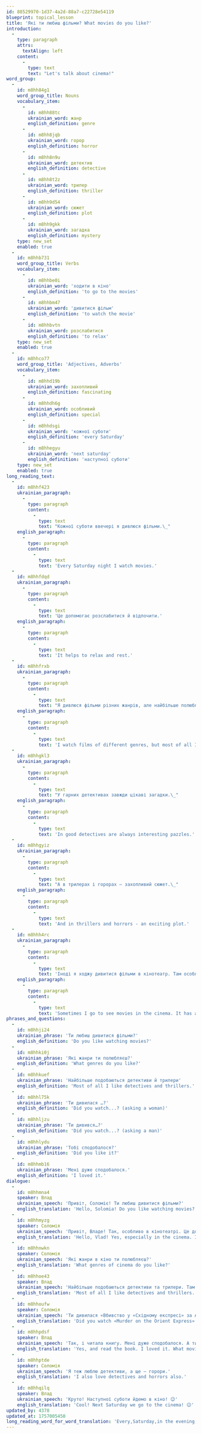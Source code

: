 ```yaml
---
id: 88529970-1d37-4a2d-88a7-c22728e54119
blueprint: topical_lesson
title: 'Які ти любиш фільми? What movies do you like?'
introduction:
  -
    type: paragraph
    attrs:
      textAlign: left
    content:
      -
        type: text
        text: "Let's talk about cinema!"
word_group:
  -
    id: m8hh84g1
    word_group_title: Nouns
    vocabulary_item:
      -
        id: m8hh88tc
        ukrainian_word: жанр
        english_definition: genre
      -
        id: m8hh8jqb
        ukrainian_word: горор
        english_definition: horror
      -
        id: m8hh8n9u
        ukrainian_word: детектив
        english_definition: detective
      -
        id: m8hh8t2z
        ukrainian_word: трилер
        english_definition: thriller
      -
        id: m8hh9d54
        ukrainian_word: сюжет
        english_definition: plot
      -
        id: m8hh9gkk
        ukrainian_word: загадка
        english_definition: mystery
    type: new_set
    enabled: true
  -
    id: m8hhb731
    word_group_title: Verbs
    vocabulary_item:
      -
        id: m8hhbe0i
        ukrainian_word: 'ходити в кіно'
        english_definition: 'to go to the movies'
      -
        id: m8hhbm47
        ukrainian_word: 'дивитися фільм'
        english_definition: 'to watch the movie'
      -
        id: m8hhbvtn
        ukrainian_word: розслабитися
        english_definition: 'to relax'
    type: new_set
    enabled: true
  -
    id: m8hhco77
    word_group_title: 'Adjectives, Adverbs'
    vocabulary_item:
      -
        id: m8hhd19b
        ukrainian_word: захопливий
        english_definition: fascinating
      -
        id: m8hhdh6g
        ukrainian_word: особливий
        english_definition: special
      -
        id: m8hhdsgi
        ukrainian_word: 'кожної суботи'
        english_definition: 'every Saturday'
      -
        id: m8hhegyu
        ukrainian_word: 'next saturday'
        english_definition: 'наступної суботи'
    type: new_set
    enabled: true
long_reading_text:
  -
    id: m8hhf423
    ukrainian_paragraph:
      -
        type: paragraph
        content:
          -
            type: text
            text: "Кожної суботи ввечері я дивлюся фільми.\_"
    english_paragraph:
      -
        type: paragraph
        content:
          -
            type: text
            text: 'Every Saturday night I watch movies.'
  -
    id: m8hhfdqd
    ukrainian_paragraph:
      -
        type: paragraph
        content:
          -
            type: text
            text: 'Це допомогає розслабитися й відпочити.'
    english_paragraph:
      -
        type: paragraph
        content:
          -
            type: text
            text: 'It helps to relax and rest.'
  -
    id: m8hhfrxb
    ukrainian_paragraph:
      -
        type: paragraph
        content:
          -
            type: text
            text: "Я дивлюся фільми різних жанрів, але найбільше полюбляю детективи, горори й трилери.\_"
    english_paragraph:
      -
        type: paragraph
        content:
          -
            type: text
            text: 'I watch films of different genres, but most of all I like detective stories, horrors and thrillers.'
  -
    id: m8hhgkl3
    ukrainian_paragraph:
      -
        type: paragraph
        content:
          -
            type: text
            text: "У гарних детективах завжди цікаві загадки.\_"
    english_paragraph:
      -
        type: paragraph
        content:
          -
            type: text
            text: 'In good detectives are always interesting pazzles.'
  -
    id: m8hhgyiz
    ukrainian_paragraph:
      -
        type: paragraph
        content:
          -
            type: text
            text: "А в трилерах і горорах – захопливий сюжет.\_"
    english_paragraph:
      -
        type: paragraph
        content:
          -
            type: text
            text: 'And in thrillers and horrors - an exciting plot.'
  -
    id: m8hhh4rc
    ukrainian_paragraph:
      -
        type: paragraph
        content:
          -
            type: text
            text: 'Іноді я ходжу дивитися фільми в кінотеатр. Там особлива атмосфера.'
    english_paragraph:
      -
        type: paragraph
        content:
          -
            type: text
            text: 'Sometimes I go to see movies in the cinema. It has a special atmosphere.'
phrases_and_questions:
  -
    id: m8hhji24
    ukrainian_phrase: 'Ти любиш дивитися фільми?'
    english_definition: 'Do you like watching movies?'
  -
    id: m8hhki0j
    ukrainian_phrase: 'Які жанри ти полюбляєш?'
    english_definition: 'What genres do you like?'
  -
    id: m8hhkuef
    ukrainian_phrase: 'Найбільше подобаються детективи й трилери'
    english_definition: 'Most of all I like detectives and thrillers.'
  -
    id: m8hhl75k
    ukrainian_phrase: 'Ти дивилася …?'
    english_definition: 'Did you watch...? (asking a woman)'
  -
    id: m8hhljzu
    ukrainian_phrase: 'Ти дивився…?'
    english_definition: 'Did you watch...? (asking a man)'
  -
    id: m8hhlydu
    ukrainian_phrase: 'Тобі сподобалося?'
    english_definition: 'Did you like it?'
  -
    id: m8hhmb16
    ukrainian_phrase: 'Мені дуже сподобалося.'
    english_definition: 'I loved it.'
dialogue:
  -
    id: m8hhmna4
    speaker: Влад
    ukrainian_speech: 'Привіт, Соломіє! Ти любиш дивитися фільми?'
    english_translation: 'Hello, Solomia! Do you like watching movies?'
  -
    id: m8hhmyzg
    speaker: Соломія
    ukrainian_speech: 'Привіт, Владе! Так, особливо в кінотеатрі. Це допомагає розслабитися.'
    english_translation: 'Hello, Vlad! Yes, especially in the cinema. It helps to relax.'
  -
    id: m8hhnwkn
    speaker: Соломія
    ukrainian_speech: 'Які жанри в кіно ти полюбляєш?'
    english_translation: 'What genres of cinema do you like?'
  -
    id: m8hhoe43
    speaker: Влад
    ukrainian_speech: 'Найбільше подобаються детективи та трилери. Там завжди захопливі сюжети й цікаві загадки.'
    english_translation: 'Most of all I like detectives and thrillers. There are always fascinating stories and interesting puzzles.'
  -
    id: m8hhoufw
    speaker: Соломія
    ukrainian_speech: 'Ти дивилася «Вбивство у «Східному експресі» за Агатою Крісті?'
    english_translation: 'Did you watch «Murder on the Orient Express» for Agatha Christie?'
  -
    id: m8hhpdsf
    speaker: Влад
    ukrainian_speech: 'Так, і читала книгу. Мені дуже сподобалося. А ти які фільми любиш дивитися?'
    english_translation: 'Yes, and read the book. I loved it. What movies do you like to watch?'
  -
    id: m8hhptde
    speaker: Соломія
    ukrainian_speech: 'Я теж люблю детективи, а ще – горори.'
    english_translation: 'I also love detectives and horrors also.'
  -
    id: m8hhqilq
    speaker: Влад
    ukrainian_speech: 'Круто! Наступної суботи йдемо в кіно! 😉'
    english_translation: 'Cool! Next Saturday we go to the cinema! 😉'
updated_by: 4378
updated_at: 1757005450
long_reading_word_for_word_translation: 'Every,Saturday,in the evening,I,watch,movies,It,helps,to relax,and,to rest,I,watch,films,different,genres,but,most of all,I like,detective stories,horrors,and,thrillers,In,good,detectives,always,interesting,pazzles,And,in,thrillers,and,horrors,exciting,plot,Sometimes,I,go,to watch,movies,in,cinema,There is, special,atmosphere'
---
```

